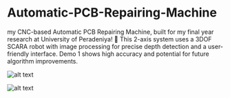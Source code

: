 # Automatic-PCB-Repairing-Machine
my CNC-based Automatic PCB Repairing Machine, built for my final year research at University of Peradeniya! 🚀 This 2-axis system uses a 3DOF SCARA robot with image processing for precise depth detection and a user-friendly interface. Demo 1 shows high accuracy and potential for future algorithm improvements.

![alt text](https://i.postimg.cc/BQjS6ZwR/Whats-App-Image-2024-09-05-at-9-33-35-AM.jpg)

![alt text]([https://postimg.cc/tY9vV4y8](https://i.postimg.cc/WbkBCdyp/Screenshot-2024-09-16-203812.png)](https://i.postimg.cc/WbkBCdyp/Screenshot-2024-09-16-203812.png))
